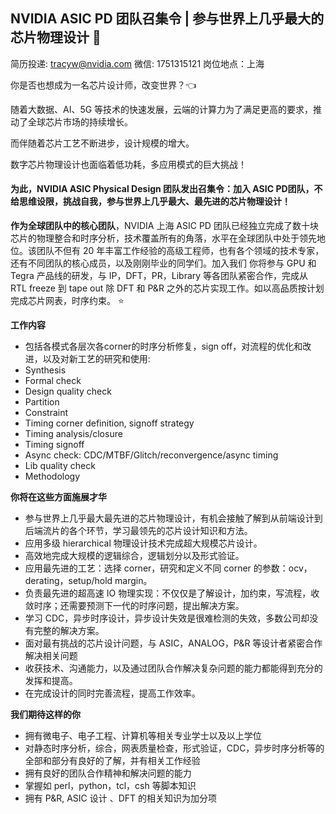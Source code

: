 ## NVIDIA ASIC PD 团队召集令 | 参与世界上几乎最大的芯片物理设计  :clap:

简历投递: tracyw@nvidia.com 微信: 1751315121 岗位地点：上海  


你是否也想成为一名芯片设计师，改变世界？:point_left:   

随着大数据、AI、5G 等技术的快速发展，云端的计算力为了满足更高的要求，推动了全球芯片市场的持续增长。   

而伴随着芯片工艺不断进步，设计规模的增大。  

数字芯片物理设计也面临着低功耗，多应用模式的巨大挑战！    


#### 为此，NVIDIA ASIC Physical Design 团队发出召集令：加入 ASIC PD团队，不给思维设限，挑战自我，参与世界上几乎最大、最先进的芯片物理设计！

**作为全球团队中的核心团队**，NVIDIA 上海 ASIC PD 团队已经独立完成了数十块芯片的物理整合和时序分析，技术覆盖所有的角落，水平在全球团队中处于领先地位。该团队不但有 20 年丰富工作经验的高级工程师，也有各个领域的技术专家，还有不同团队的核心成员，以及刚刚毕业的同学们。加入我们 你将参与 GPU 和 Tegra 产品线的研发，与 IP，DFT，PR，Library 等各团队紧密合作，完成从 RTL freeze 到 tape out 除 DFT 和 P&R 之外的芯片实现工作。如以高品质按计划完成芯片网表，时序约束。  :star:

**工作内容**
- 包括各模式各层次各corner的时序分析修复，sign off，对流程的优化和改进，以及对新工艺的研究和使用:   
- Synthesis 
- Formal check 
- Design quality check 
- Partition 
- Constraint 
- Timing corner definition, signoff strategy
- Timing analysis/closure 
- Timing signoff 
- Async check: CDC/MTBF/Glitch/reconvergence/async timing
- Lib quality check 
- Methodology 

**你将在这些方面施展才华**   
- 参与世界上几乎最大最先进的芯片物理设计，有机会接触了解到从前端设计到后端流片的各个环节，学习最领先的芯片设计知识和方法。
- 应用多级 hierarchical 物理设计技术完成超大规模芯片设计。
- 高效地完成大规模的逻辑综合，逻辑划分以及形式验证。
- 应用最先进的工艺：选择 corner，研究和定义不同 corner 的参数：ocv，derating，setup/hold margin。
- 负责最先进的超高速 IO 物理实现：不仅仅是了解设计，加约束，写流程，收敛时序；还需要预测下一代的时序问题，提出解决方案。
- 学习 CDC，异步时序设计，异步设计失效是很难检测的失效，多数公司却没有完整的解决方案。
- 面对最有挑战的芯片设计问题，与 ASIC，ANALOG，P&R 等设计者紧密合作解决相关问题
- 收获技术、沟通能力，以及通过团队合作解决复杂问题的能力都能得到充分的发挥和提高。
- 在完成设计的同时完善流程，提高工作效率。

**我们期待这样的你** 
- 拥有微电子、电子工程、计算机等相关专业学士以及以上学位
- 对静态时序分析，综合，网表质量检查，形式验证，CDC，异步时序分析等的全部和部分有良好的了解，并有相关工作经验
- 拥有良好的团队合作精神和解决问题的能力
- 掌握如 perl，python，tcl，csh 等脚本知识
- 拥有 P&R, ASIC 设计 、DFT 的相关知识为加分项 
